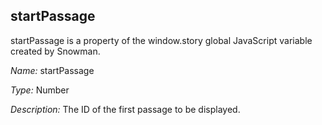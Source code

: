 ## startPassage

startPassage is a property of the window.story global JavaScript variable created by Snowman.

*Name:* startPassage

*Type:* Number

*Description:* The ID of the first passage to be displayed.
